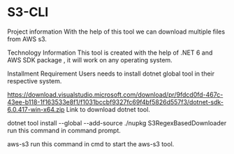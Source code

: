 # S3-CLI
Project information
With the help of this tool we can download multiple files from AWS s3.

Technology Information
This tool is created with the help of .NET 6 and AWS SDK package , it will work on any operating system.

Installment Requirement
Users needs to install dotnet global tool in their respective system.

https://download.visualstudio.microsoft.com/download/pr/9fdcd0fd-467c-43ee-b118-1f163533e8f1/f1031bccbf9327fc69f4bf5826d557f3/dotnet-sdk-6.0.417-win-x64.zip Link to download dotnet tool.

dotnet tool install --global --add-source ./nupkg S3RegexBasedDownloader
run this command in command prompt.

aws-s3 run this command in cmd to start the aws-s3 tool.
